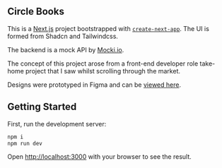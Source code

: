 ## Circle Books

This is a [Next.js](https://nextjs.org) project bootstrapped
with [`create-next-app`](https://nextjs.org/docs/app/api-reference/cli/create-next-app).
The UI is formed from Shadcn and Tailwindcss.

The backend is a mock API by [Mocki.io](https://mocki.io/fake-json-api).

The concept of this project arose from a front-end developer role take-home project that I saw whilst scrolling through the market.

Designs were prototyped in Figma and can be [viewed here](https://www.figma.com/proto/9QRt6dONYAiEnCHtmI6cUu/Circle---Frontend-Challenge?node-id=19-1462&t=pZbOHM7XAcUSxmZH-1). 

## Getting Started

First, run the development server:

```bash
npm i
npm run dev
```

Open [http://localhost:3000](http://localhost:3000) with your browser to see the result.